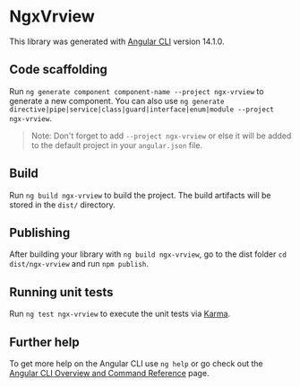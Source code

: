 # NgxVrview

This library was generated with [Angular CLI](https://github.com/angular/angular-cli) version 14.1.0.

## Code scaffolding

Run `ng generate component component-name --project ngx-vrview` to generate a new component. You can also use `ng generate directive|pipe|service|class|guard|interface|enum|module --project ngx-vrview`.
> Note: Don't forget to add `--project ngx-vrview` or else it will be added to the default project in your `angular.json` file. 

## Build

Run `ng build ngx-vrview` to build the project. The build artifacts will be stored in the `dist/` directory.

## Publishing

After building your library with `ng build ngx-vrview`, go to the dist folder `cd dist/ngx-vrview` and run `npm publish`.

## Running unit tests

Run `ng test ngx-vrview` to execute the unit tests via [Karma](https://karma-runner.github.io).

## Further help

To get more help on the Angular CLI use `ng help` or go check out the [Angular CLI Overview and Command Reference](https://angular.io/cli) page.
